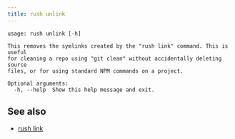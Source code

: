 ```yaml
---
title: rush unlink
---
```


```
usage: rush unlink [-h]

This removes the symlinks created by the "rush link" command. This is useful
for cleaning a repo using "git clean" without accidentally deleting source
files, or for using standard NPM commands on a project.

Optional arguments:
  -h, --help  Show this help message and exit.
```

## See also

- [rush link](../commands/rush_link.md)
